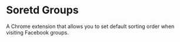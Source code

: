 # Soretd Groups

A Chrome extension that allows you to set default sorting order when visiting Facebook groups.
